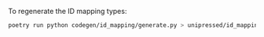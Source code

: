 To regenerate the ID mapping types:
```bash
poetry run python codegen/id_mapping/generate.py > unipressed/id_mapping/types.py
```